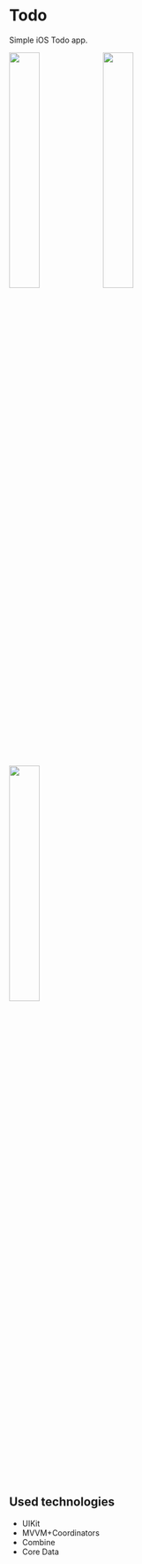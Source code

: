 # Todo

Simple iOS Todo app.

<p float="left">
  <img src="https://user-images.githubusercontent.com/10139803/190015676-63c2af51-0226-400f-84e4-9086ca3ea0b3.png" width="33%" />
  <img src="https://user-images.githubusercontent.com/10139803/190015816-9f19ac86-f71f-46d3-b959-187274bc8461.png" width="33%" /> 
  <img src="https://user-images.githubusercontent.com/10139803/190015737-07092672-0111-4ed0-b001-49c5466f43a0.png" width="33%" />
</p>

## Used technologies
- UIKit
- MVVM+Coordinators
- Combine
- Core Data
